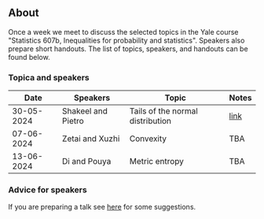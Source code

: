 ## About

Once a week we meet to discuss the selected topics in the Yale course "Statistics 607b, Inequalities for probability and statistics". Speakers also prepare short handouts. The list of topics, speakers, and handouts can be found below. 

### Topica and speakers

| Date | Speakers | Topic | Notes |
|---|---|---|---|
| 30-05-2024 | Shakeel and Pietro | Tails of the normal distribution | [link](https://github.com/LSE-607b/Statistics-607b-LSE-2024/tree/main/01-Tails-of-the-normal-distribution) |
| 07-06-2024 | Zetai and Xuzhi | Convexity | TBA |
| 13-06-2024 | Di and Pouya | Metric entropy | TBA |

### Advice for speakers

If you are preparing a talk see [here](advice-for-talks.html) for some suggestions.
